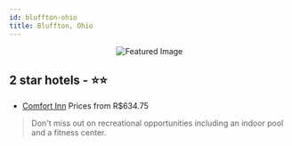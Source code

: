 ```yaml
---
id: bluffton-ohio
title: Bluffton, Ohio
---
```


<center><img src="https://i.travelapi.com/hotels/1000000/330000/327400/327365/6ef8cf43_z.jpg" alt="Featured Image" /></center>


##  2 star hotels - ⭐️⭐️

-    [Comfort Inn](https://us.hurb.com/hotels/bluffton/comfort-inn-JNP-JP050574?cmp=18055) Prices from R$634.75
   > Don't miss out on recreational opportunities including an indoor pool and a fitness center.
